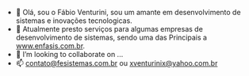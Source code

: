 - 👋 Olá, sou o Fábio Venturini, sou um amante em desenvolvimento de sistemas e inovações tecnologicas.
- 🌱 Atualmente presto serviços para algumas empresas de desenvolvimento de sistemas, sendo uma das Principais a www.enfasis.com.br.
- 💞️ I’m looking to collaborate on ...
- 📫 contato@fesistemas.com.br  ou xventurinix@yahoo.com.br

